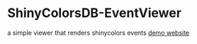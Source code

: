 # ShinyColorsDB-EventViewer
a simple viewer that renders shinycolors events
[demo website](https://event.shinycolors.moe)
